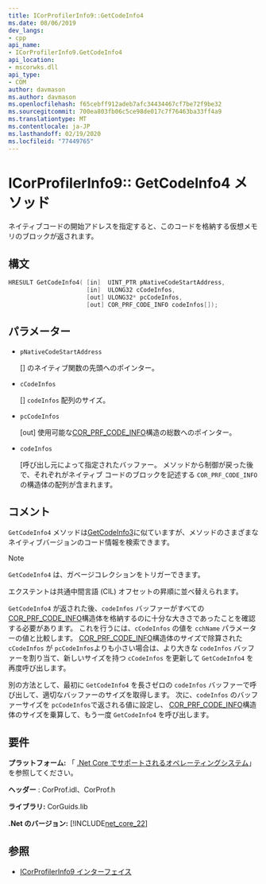 ```yaml
---
title: ICorProfilerInfo9::GetCodeInfo4
ms.date: 08/06/2019
dev_langs:
- cpp
api_name:
- ICorProfilerInfo9.GetCodeInfo4
api_location:
- mscorwks.dll
api_type:
- COM
author: davmason
ms.author: davmason
ms.openlocfilehash: f65cebff912adeb7afc34434467cf7be72f9be32
ms.sourcegitcommit: 700ea803fb06c5ce98de017c7f76463ba33ff4a9
ms.translationtype: MT
ms.contentlocale: ja-JP
ms.lasthandoff: 02/19/2020
ms.locfileid: "77449765"
---
```

# <a name="icorprofilerinfo9getcodeinfo4-method"></a>ICorProfilerInfo9:: GetCodeInfo4 メソッド

ネイティブコードの開始アドレスを指定すると、このコードを格納する仮想メモリのブロックが返されます。

## <a name="syntax"></a>構文

```cpp
HRESULT GetCodeInfo4( [in]  UINT_PTR pNativeCodeStartAddress,
                      [in]  ULONG32 cCodeInfos,
                      [out] ULONG32* pcCodeInfos,
                      [out] COR_PRF_CODE_INFO codeInfos[]);
```

## <a name="parameters"></a>パラメーター

- `pNativeCodeStartAddress`

  \[] のネイティブ関数の先頭へのポインター。

- `cCodeInfos`

  \[] `codeInfos` 配列のサイズ。

- `pcCodeInfos`

  \[out] 使用可能な[COR_PRF_CODE_INFO](cor-prf-code-info-structure.md)構造の総数へのポインター。

- `codeInfos`

  \[呼び出し元によって指定されたバッファー。 メソッドから制御が戻った後で、それぞれがネイティブ コードのブロックを記述する `COR_PRF_CODE_INFO` の構造体の配列が含まれます。

## <a name="remarks"></a>コメント

`GetCodeInfo4` メソッドは[GetCodeInfo3](icorprofilerinfo4-getcodeinfo3-method.md)に似ていますが、メソッドのさまざまなネイティブバージョンのコード情報を検索できます。

> [!NOTE]
> `GetCodeInfo4` は、ガベージコレクションをトリガーできます。

エクステントは共通中間言語 (CIL) オフセットの昇順に並べ替えられます。

`GetCodeInfo4` が返された後、`codeInfos` バッファーがすべての[COR_PRF_CODE_INFO](cor-prf-code-info-structure.md)構造体を格納するのに十分な大きさであったことを確認する必要があります。 これを行うには、`cCodeInfos` の値を `cchName` パラメーターの値と比較します。 [COR_PRF_CODE_INFO](cor-prf-code-info-structure.md)構造体のサイズで除算された `cCodeInfos` が `pcCodeInfos`よりも小さい場合は、より大きな `codeInfos` バッファーを割り当て、新しいサイズを持つ `cCodeInfos` を更新して `GetCodeInfo4` を再度呼び出します。

別の方法として、最初に `GetCodeInfo4` を長さゼロの `codeInfos` バッファーで呼び出して、適切なバッファーのサイズを取得します。 次に、`codeInfos` のバッファーサイズを `pcCodeInfos`で返される値に設定し、 [COR_PRF_CODE_INFO](cor-prf-code-info-structure.md)構造体のサイズを乗算して、もう一度 `GetCodeInfo4` を呼び出します。

## <a name="requirements"></a>要件

**プラットフォーム:** 「 [.Net Core でサポートされるオペレーティングシステム](../../../core/install/dependencies.md?pivots=os-windows)」を参照してください。

**ヘッダー** : CorProf.idl、CorProf.h

**ライブラリ:** CorGuids.lib

**.Net のバージョン:** [!INCLUDE[net_core_22](../../../../includes/net-core-22-md.md)]

## <a name="see-also"></a>参照

- [ICorProfilerInfo9 インターフェイス](ICorProfilerInfo9-interface.md)
